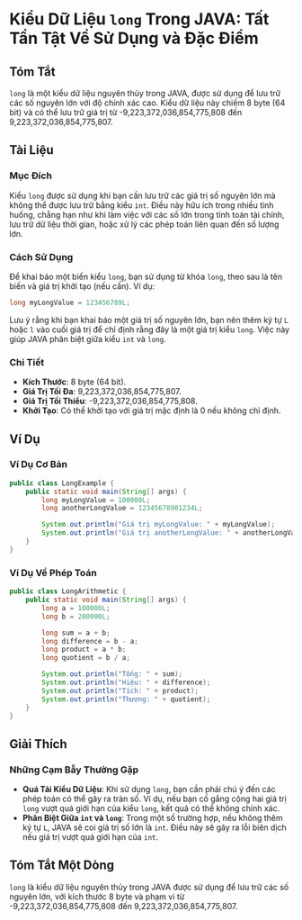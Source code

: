 <!--
Meta Description: # Kiểu Dữ Liệu `long` Trong JAVA: Tất Tần Tật Về Sử Dụng và Đặc Điểm ## Tóm Tắt `long` là một kiểu dữ liệu nguyên thủy trong JAVA, được sử dụng để lưu...
Meta Keywords: long, giá, trị, kiểu, java
-->

# Kiểu Dữ Liệu `long` Trong JAVA: Tất Tần Tật Về Sử Dụng và Đặc Điểm

## Tóm Tắt
`long` là một kiểu dữ liệu nguyên thủy trong JAVA, được sử dụng để lưu trữ các số nguyên lớn với độ chính xác cao. Kiểu dữ liệu này chiếm 8 byte (64 bit) và có thể lưu trữ giá trị từ -9,223,372,036,854,775,808 đến 9,223,372,036,854,775,807.

## Tài Liệu
### Mục Đích
Kiểu `long` được sử dụng khi bạn cần lưu trữ các giá trị số nguyên lớn mà không thể được lưu trữ bằng kiểu `int`. Điều này hữu ích trong nhiều tình huống, chẳng hạn như khi làm việc với các số lớn trong tính toán tài chính, lưu trữ dữ liệu thời gian, hoặc xử lý các phép toán liên quan đến số lượng lớn.

### Cách Sử Dụng
Để khai báo một biến kiểu `long`, bạn sử dụng từ khóa `long`, theo sau là tên biến và giá trị khởi tạo (nếu cần). Ví dụ:

```java
long myLongValue = 123456789L;
```

Lưu ý rằng khi bạn khai báo một giá trị số nguyên lớn, bạn nên thêm ký tự `L` hoặc `l` vào cuối giá trị để chỉ định rằng đây là một giá trị kiểu `long`. Việc này giúp JAVA phân biệt giữa kiểu `int` và `long`.

### Chi Tiết
- **Kích Thước**: 8 byte (64 bit).
- **Giá Trị Tối Đa**: 9,223,372,036,854,775,807.
- **Giá Trị Tối Thiểu**: -9,223,372,036,854,775,808.
- **Khởi Tạo**: Có thể khởi tạo với giá trị mặc định là 0 nếu không chỉ định.

## Ví Dụ
### Ví Dụ Cơ Bản
```java
public class LongExample {
    public static void main(String[] args) {
        long myLongValue = 100000L;
        long anotherLongValue = 12345678901234L;

        System.out.println("Giá trị myLongValue: " + myLongValue);
        System.out.println("Giá trị anotherLongValue: " + anotherLongValue);
    }
}
```

### Ví Dụ Về Phép Toán
```java
public class LongArithmetic {
    public static void main(String[] args) {
        long a = 100000L;
        long b = 200000L;

        long sum = a + b;
        long difference = b - a;
        long product = a * b;
        long quotient = b / a;

        System.out.println("Tổng: " + sum);
        System.out.println("Hiệu: " + difference);
        System.out.println("Tích: " + product);
        System.out.println("Thương: " + quotient);
    }
}
```

## Giải Thích
### Những Cạm Bẫy Thường Gặp
- **Quá Tải Kiểu Dữ Liệu**: Khi sử dụng `long`, bạn cần phải chú ý đến các phép toán có thể gây ra tràn số. Ví dụ, nếu bạn cố gắng cộng hai giá trị `long` vượt quá giới hạn của kiểu `long`, kết quả có thể không chính xác.
- **Phân Biệt Giữa `int` và `long`**: Trong một số trường hợp, nếu không thêm ký tự `L`, JAVA sẽ coi giá trị số lớn là `int`. Điều này sẽ gây ra lỗi biên dịch nếu giá trị vượt quá giới hạn của `int`.

## Tóm Tắt Một Dòng
`long` là kiểu dữ liệu nguyên thủy trong JAVA được sử dụng để lưu trữ các số nguyên lớn, với kích thước 8 byte và phạm vi từ -9,223,372,036,854,775,808 đến 9,223,372,036,854,775,807.